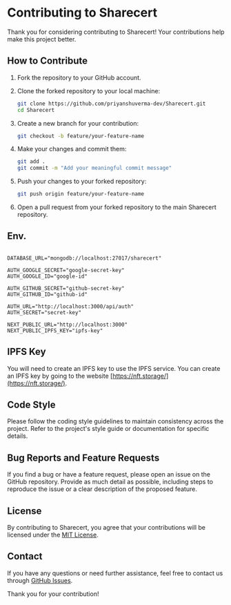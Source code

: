 # Contributing to Sharecert

Thank you for considering contributing to Sharecert! Your contributions help make this project better.

## How to Contribute

1. Fork the repository to your GitHub account.
2. Clone the forked repository to your local machine:

   ```bash
   git clone https://github.com/priyanshuverma-dev/Sharecert.git
   cd Sharecert
   ```

3. Create a new branch for your contribution:

   ```bash
   git checkout -b feature/your-feature-name
   ```

4. Make your changes and commit them:

   ```bash
   git add .
   git commit -m "Add your meaningful commit message"
   ```

5. Push your changes to your forked repository:

   ```bash
   git push origin feature/your-feature-name
   ```

6. Open a pull request from your forked repository to the main Sharecert repository.

## Env.

```env

DATABASE_URL="mongodb://localhost:27017/sharecert"

AUTH_GOOGLE_SECRET="google-secret-key"
AUTH_GOOGLE_ID="google-id"

AUTH_GITHUB_SECRET="github-secret-key"
AUTH_GITHUB_ID="github-id"

AUTH_URL="http://localhost:3000/api/auth"
AUTH_SECRET="secret-key"

NEXT_PUBLIC_URL="http://localhost:3000"
NEXT_PUBLIC_IPFS_KEY="ipfs-key"
```

## IPFS Key

You will need to create an IPFS key to use the IPFS service. You can create an IPFS key by going to the website [https://nft.storage/](https://nft.storage/).

## Code Style

Please follow the coding style guidelines to maintain consistency across the project. Refer to the project's style guide or documentation for specific details.

## Bug Reports and Feature Requests

If you find a bug or have a feature request, please open an issue on the GitHub repository. Provide as much detail as possible, including steps to reproduce the issue or a clear description of the proposed feature.

## License

By contributing to Sharecert, you agree that your contributions will be licensed under the [MIT License](LICENSE).

## Contact

If you have any questions or need further assistance, feel free to contact us through [GitHub Issues](https://github.com/your-username/Sharecert/issues).

Thank you for your contribution!
